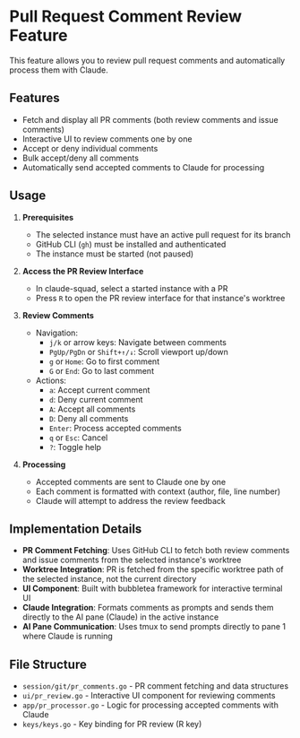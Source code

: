 # Pull Request Comment Review Feature

This feature allows you to review pull request comments and automatically process them with Claude.

## Features

- Fetch and display all PR comments (both review comments and issue comments)
- Interactive UI to review comments one by one
- Accept or deny individual comments
- Bulk accept/deny all comments
- Automatically send accepted comments to Claude for processing

## Usage

1. **Prerequisites**
   - The selected instance must have an active pull request for its branch
   - GitHub CLI (`gh`) must be installed and authenticated
   - The instance must be started (not paused)

2. **Access the PR Review Interface**
   - In claude-squad, select a started instance with a PR
   - Press `R` to open the PR review interface for that instance's worktree

3. **Review Comments**
   - Navigation:
     - `j/k` or arrow keys: Navigate between comments
     - `PgUp/PgDn` or `Shift+↑/↓`: Scroll viewport up/down
     - `g` or `Home`: Go to first comment
     - `G` or `End`: Go to last comment
   - Actions:
     - `a`: Accept current comment
     - `d`: Deny current comment  
     - `A`: Accept all comments
     - `D`: Deny all comments
     - `Enter`: Process accepted comments
     - `q` or `Esc`: Cancel
     - `?`: Toggle help

4. **Processing**
   - Accepted comments are sent to Claude one by one
   - Each comment is formatted with context (author, file, line number)
   - Claude will attempt to address the review feedback

## Implementation Details

- **PR Comment Fetching**: Uses GitHub CLI to fetch both review comments and issue comments from the selected instance's worktree
- **Worktree Integration**: PR is fetched from the specific worktree path of the selected instance, not the current directory
- **UI Component**: Built with bubbletea framework for interactive terminal UI
- **Claude Integration**: Formats comments as prompts and sends them directly to the AI pane (Claude) in the active instance
- **AI Pane Communication**: Uses tmux to send prompts directly to pane 1 where Claude is running

## File Structure

- `session/git/pr_comments.go` - PR comment fetching and data structures
- `ui/pr_review.go` - Interactive UI component for reviewing comments
- `app/pr_processor.go` - Logic for processing accepted comments with Claude
- `keys/keys.go` - Key binding for PR review (R key)